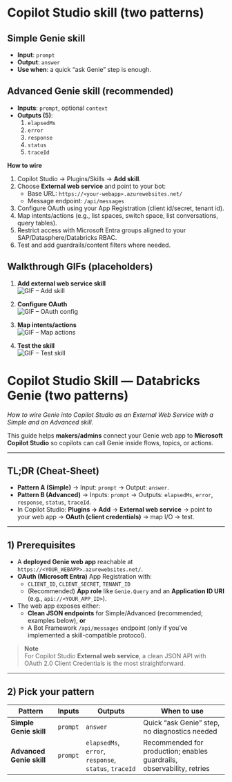 # Copilot Studio skill (two patterns)

## Simple Genie skill
- **Input**: `prompt`
- **Output**: `answer`
- **Use when**: a quick “ask Genie” step is enough.

## Advanced Genie skill (recommended)
- **Inputs**: `prompt`, optional `context`
- **Outputs (5)**:
  1. `elapsedMs`
  2. `error`
  3. `response`
  4. `status`
  5. `traceId`

**How to wire**
1. Copilot Studio → Plugins/Skills → **Add skill**.
2. Choose **External web service** and point to your bot:
   - Base URL: `https://<your-webapp>.azurewebsites.net/`
   - Message endpoint: `/api/messages`
3. Configure OAuth using your App Registration (client id/secret, tenant id).
4. Map intents/actions (e.g., list spaces, switch space, list conversations, query tables).
5. Restrict access with Microsoft Entra groups aligned to your SAP/Datasphere/Databricks RBAC.
6. Test and add guardrails/content filters where needed.


## Walkthrough GIFs (placeholders)

1. **Add external web service skill**  
   ![GIF – Add skill](gifs/cps-01-add-skill.gif)

2. **Configure OAuth**  
   ![GIF – OAuth config](gifs/cps-02-oauth-config.gif)

3. **Map intents/actions**  
   ![GIF – Map actions](gifs/cps-03-map-actions.gif)

4. **Test the skill**  
   ![GIF – Test skill](gifs/cps-04-test.gif)


# Copilot Studio Skill — Databricks Genie (two patterns)
*How to wire Genie into Copilot Studio as an External Web Service with a Simple and an Advanced skill.*

This guide helps **makers/admins** connect your Genie web app to **Microsoft Copilot Studio** so copilots can call Genie inside flows, topics, or actions.

---

## TL;DR (Cheat-Sheet)
- **Pattern A (Simple)** → Input: `prompt` → Output: `answer`.  
- **Pattern B (Advanced)** → Inputs: `prompt` → Outputs: `elapsedMs`, `error`, `response`, `status`, `traceId`.
- In Copilot Studio: **Plugins → Add** → **External web service** → point to your web app → **OAuth (client credentials)** → map I/O → test.

---

## 1) Prerequisites
- A **deployed Genie web app** reachable at `https://<YOUR_WEBAPP>.azurewebsites.net/`.
- **OAuth (Microsoft Entra)** App Registration with:
  - `CLIENT_ID`, `CLIENT_SECRET`, `TENANT_ID`
  - (Recommended) **App role** like `Genie.Query` and an **Application ID URI** (e.g., `api://<YOUR_APP_ID>`).
- The web app exposes either:
  - **Clean JSON endpoints** for Simple/Advanced (recommended; examples below), **or**
  - A Bot Framework `/api/messages` endpoint (only if you’ve implemented a skill-compatible protocol).

> **Note**  
> For Copilot Studio **External web service**, a clean JSON API with OAuth 2.0 Client Credentials is the most straightforward.

---

## 2) Pick your pattern

| Pattern | Inputs | Outputs | When to use |
|---|---|---|---|
| **Simple Genie skill** | `prompt` | `answer` | Quick “ask Genie” step, no diagnostics needed |
| **Advanced Genie skill** | `prompt` | `elapsedMs`, `error`, `response`, `status`, `traceId` | Recommended for production; enables guardrails, observability, retries |

